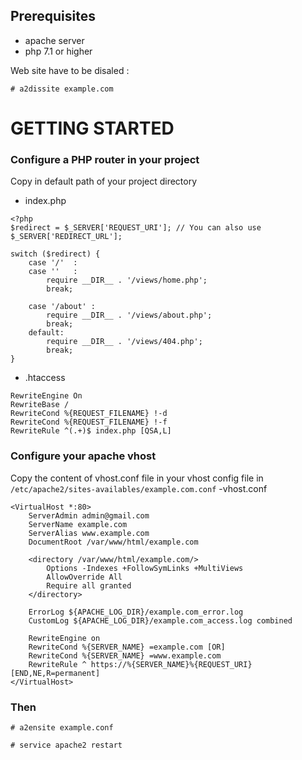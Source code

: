 ## Prerequisites
- apache server
- php 7.1 or higher

Web site have to be disaled :
```
# a2dissite example.com
```

# GETTING STARTED

### Configure a PHP router in your project
Copy in default path of your project directory
- index.php
```
<?php
$redirect = $_SERVER['REQUEST_URI']; // You can also use $_SERVER['REDIRECT_URL'];

switch ($redirect) {
    case '/'  :
    case ''   :
        require __DIR__ . '/views/home.php';
        break;

    case '/about' :
        require __DIR__ . '/views/about.php';
        break;
    default:
        require __DIR__ . '/views/404.php';
        break;
}
```

- .htaccess
```
RewriteEngine On
RewriteBase /
RewriteCond %{REQUEST_FILENAME} !-d
RewriteCond %{REQUEST_FILENAME} !-f
RewriteRule ^(.+)$ index.php [QSA,L]
```

### Configure your apache vhost
Copy the content of vhost.conf file in your vhost config file in `/etc/apache2/sites-availables/example.com.conf`
-vhost.conf
```
<VirtualHost *:80>
    ServerAdmin admin@gmail.com
    ServerName example.com
    ServerAlias www.example.com
    DocumentRoot /var/www/html/example.com

    <directory /var/www/html/example.com/>
        Options -Indexes +FollowSymLinks +MultiViews
        AllowOverride All
        Require all granted
    </directory>

    ErrorLog ${APACHE_LOG_DIR}/example.com_error.log
    CustomLog ${APACHE_LOG_DIR}/example.com_access.log combined

    RewriteEngine on
    RewriteCond %{SERVER_NAME} =example.com [OR]
    RewriteCond %{SERVER_NAME} =www.example.com
    RewriteRule ^ https://%{SERVER_NAME}%{REQUEST_URI} [END,NE,R=permanent]
</VirtualHost>
```

### Then
```
# a2ensite example.conf

# service apache2 restart
```
